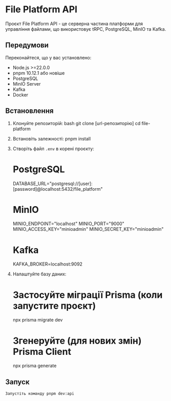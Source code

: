 # File Platform API

Проєкт File Platform API - це серверна частина платформи для управління файлами, що використовує tRPC, PostgreSQL, MinIO та Kafka.

## Передумови

Переконайтеся, що у вас установлено:

- Node.js >=22.0.0
- pnpm 10.12.1 або новіше
- PostgreSQL
- MinIO Server
- Kafka
- Docker

## Встановлення

1. Клонуйте репозиторій:
   bash git clone [url-репозиторію] cd file-platform

2. Встановіть залежності:
    pnpm install

3. Створіть файл `.env` в корені проєкту:
    # PostgreSQL
    DATABASE_URL="postgresql://[user]:[password]@localhost:5432/file_platform"
    # MinIO
    MINIO_ENDPOINT="localhost"
    MINIO_PORT="9000"
    MINIO_ACCESS_KEY="minioadmin"
    MINIO_SECRET_KEY="minioadmin"
    # Kafka
    KAFKA_BROKER=localhost:9092

4. Налаштуйте базу даних:
    # Застосуйте міграції Prisma (коли запустите проєкт)
    npx prisma migrate dev

    # Згенеруйте (для нових змін) Prisma Client
    npx prisma generate

## Запуск
    Запустіть команду pnpm dev:api

